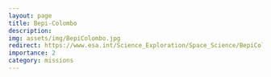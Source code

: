 ```yaml
---
layout: page
title: Bepi-Colombo
description:
img: assets/img/BepiColombo.jpg
redirect: https://www.esa.int/Science_Exploration/Space_Science/BepiColombo_overview2
importance: 2
category: missions
---
```

